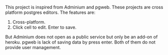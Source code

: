 This project is inspired from Adminium and pgweb. These projects are cross platform postgres editors. The features are:

1. Cross-platform.
2. Click cell to edit. Enter to save.

But Adminium does not open as a public service but only be an add-on of heroku. pgweb is lack of saving data by press enter. Both of them do not provide user management.